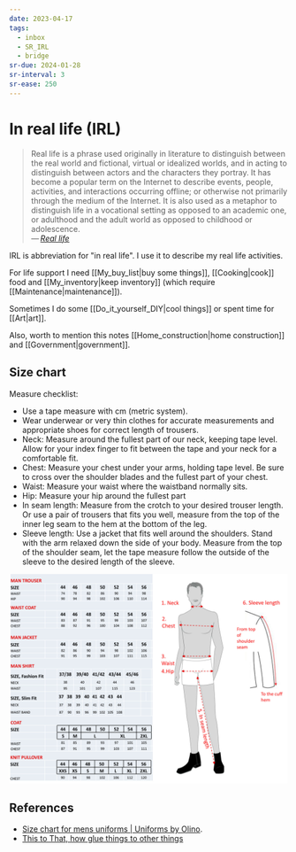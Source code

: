 ```yaml
---
date: 2023-04-17
tags:
  - inbox
  - SR_IRL
  - bridge
sr-due: 2024-01-28
sr-interval: 3
sr-ease: 250
---
```


# In real life (IRL)

> Real life is a phrase used originally in literature to distinguish between the
> real world and fictional, virtual or idealized worlds, and in acting to
> distinguish between actors and the characters they portray. It has become a
> popular term on the Internet to describe events, people, activities, and
> interactions occurring offline; or otherwise not primarily through the medium
> of the Internet. It is also used as a metaphor to distinguish life in a
> vocational setting as opposed to an academic one, or adulthood and the adult
> world as opposed to childhood or adolescence.\
> — <cite>[Real life](https://en.wikipedia.org/wiki/Real_life#related_terminology)</cite>

IRL is abbreviation for "in real life". I use it to describe my real life
activities.

For life support I need [[My_buy_list|buy some things]], [[Cooking|cook]] food
and [[My_inventory|keep inventory]] (which require [[Maintenance|maintenance]]).

Sometimes I do some [[Do_it_yourself_DIY|cool things]] or spent time for
[[Art|art]].

Also, worth to mention this notes [[Home_construction|home construction]] and
[[Government|government]].

## Size chart

Measure checklist:

- Use a tape measure with cm (metric system).
- Wear underwear or very thin clothes for accurate measurements and appropriate
shoes for correct length of trousers.
- Neck: Measure around the fullest part of our neck, keeping tape level. Allow
for your index finger to fit between the tape and your neck for a comfortable
fit.
- Chest: Measure your chest under your arms, holding tape level. Be sure to
cross over the shoulder blades and the fullest part of your chest.
- Waist: Measure your waist where the waistband normally sits.
- Hip: Measure your hip around the fullest part
- In seam length: Measure from the crotch to your desired trouser length. Or use
a pair of trousers that fits you well, measure from the top of the inner leg
seam to the hem at the bottom of the leg.
- Sleeve length: Use a jacket that fits well around the shoulders. Stand with
the arm relaxed down the side of your body. Measure from the top of the shoulder
seam, let the tape measure follow the outside of the sleeve to the desired
length of the sleeve.

![Size chart for men uniforms](img/Body-measurement-cm-to-size-male-drawing.jpg)

## References

- [Size chart for mens uniforms | Uniforms by Olino](https://webshop.olinouniforms.com/en-us/size-chart-men).
- [This to That, how glue things to other things](http://www.thistothat.com/)

